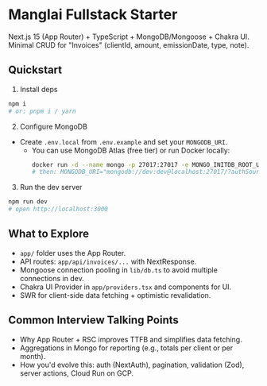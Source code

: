 # Manglai Fullstack Starter

Next.js 15 (App Router) + TypeScript + MongoDB/Mongoose + Chakra UI.
Minimal CRUD for "Invoices" (clientId, amount, emissionDate, type, note).

## Quickstart

1) Install deps
```bash
npm i
# or: pnpm i / yarn
```

2) Configure MongoDB
- Create `.env.local` from `.env.example` and set your `MONGODB_URI`.
  - You can use MongoDB Atlas (free tier) or run Docker locally:
    ```bash
    docker run -d --name mongo -p 27017:27017 -e MONGO_INITDB_ROOT_USERNAME=dev -e MONGO_INITDB_ROOT_PASSWORD=dev mongo:7
    # then: MONGODB_URI="mongodb://dev:dev@localhost:27017/?authSource=admin"
    ```

3) Run the dev server
```bash
npm run dev
# open http://localhost:3000
```

## What to Explore

- `app/` folder uses the App Router.
- API routes: `app/api/invoices/...` with NextResponse.
- Mongoose connection pooling in `lib/db.ts` to avoid multiple connections in dev.
- Chakra UI Provider in `app/providers.tsx` and components for UI.
- SWR for client-side data fetching + optimistic revalidation.

## Common Interview Talking Points

- Why App Router + RSC improves TTFB and simplifies data fetching.
- Aggregations in Mongo for reporting (e.g., totals per client or per month).
- How you'd evolve this: auth (NextAuth), pagination, validation (Zod), server actions, Cloud Run on GCP.
